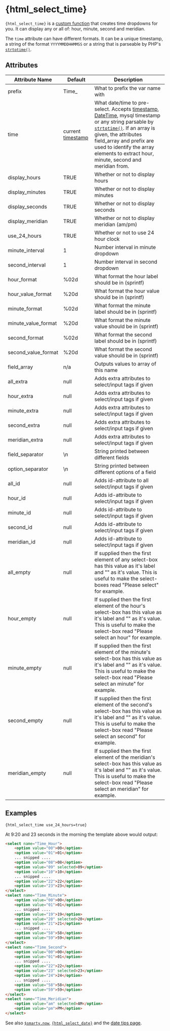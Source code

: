 # {html_select_time}

`{html_select_time}` is a [custom function](index.md)
that creates time dropdowns for you. It can display any or all of: hour,
minute, second and meridian.

The `time` attribute can have different formats. It can be a unique
timestamp, a string of the format `YYYYMMDDHHMMSS` or a string that is
parseable by PHP's [`strtotime()`](https://www.php.net/strtotime).

## Attributes

| Attribute Name        | Default                                                | Description                                                                                                                                                                                                                                                                                                                                                                              |
|-----------------------|--------------------------------------------------------|------------------------------------------------------------------------------------------------------------------------------------------------------------------------------------------------------------------------------------------------------------------------------------------------------------------------------------------------------------------------------------------|
| prefix                | Time\_                                                 | What to prefix the var name with                                                                                                                                                                                                                                                                                                                                                         |
| time                  | current [timestamp](https://www.php.net/function.time) | What date/time to pre-select. Accepts  [timestamp](https://www.php.net/function.time), [DateTime](https://www.php.net/class.DateTime), mysql timestamp or any string parsable by [`strtotime()`](https://www.php.net/strtotime). If an array is given, the attributes field\_array and prefix are used to identify the array elements to extract hour, minute, second and meridian from. |
| display\_hours        | TRUE                                                   | Whether or not to display hours                                                                                                                                                                                                                                                                                                                                                          |
| display\_minutes      | TRUE                                                   | Whether or not to display minutes                                                                                                                                                                                                                                                                                                                                                        |
| display\_seconds      | TRUE                                                   | Whether or not to display seconds                                                                                                                                                                                                                                                                                                                                                        |
| display\_meridian     | TRUE                                                   | Whether or not to display meridian (am/pm)                                                                                                                                                                                                                                                                                                                                               |
| use\_24\_hours        | TRUE                                                   | Whether or not to use 24 hour clock                                                                                                                                                                                                                                                                                                                                                      |
| minute\_interval      | 1                                                      | Number interval in minute dropdown                                                                                                                                                                                                                                                                                                                                                       |
| second\_interval      | 1                                                      | Number interval in second dropdown                                                                                                                                                                                                                                                                                                                                                       |
| hour\_format          | \%02d                                                  | What format the hour label should be in (sprintf)                                                                                                                                                                                                                                                                                                                                        |
| hour\_value\_format   | \%20d                                                  | What format the hour value should be in (sprintf)                                                                                                                                                                                                                                                                                                                                        |
| minute\_format        | \%02d                                                  | What format the minute label should be in (sprintf)                                                                                                                                                                                                                                                                                                                                      |
| minute\_value\_format | \%20d                                                  | What format the minute value should be in (sprintf)                                                                                                                                                                                                                                                                                                                                      |
| second\_format        | \%02d                                                  | What format the second label should be in (sprintf)                                                                                                                                                                                                                                                                                                                                      |
| second\_value\_format | \%20d                                                  | What format the second value should be in (sprintf)                                                                                                                                                                                                                                                                                                                                      |
| field\_array          | n/a                                                    | Outputs values to array of this name                                                                                                                                                                                                                                                                                                                                                     |
| all\_extra            | null                                                   | Adds extra attributes to select/input tags if given                                                                                                                                                                                                                                                                                                                                      |
| hour\_extra           | null                                                   | Adds extra attributes to select/input tags if given                                                                                                                                                                                                                                                                                                                                      |
| minute\_extra         | null                                                   | Adds extra attributes to select/input tags if given                                                                                                                                                                                                                                                                                                                                      |
| second\_extra         | null                                                   | Adds extra attributes to select/input tags if given                                                                                                                                                                                                                                                                                                                                      |
| meridian\_extra       | null                                                   | Adds extra attributes to select/input tags if given                                                                                                                                                                                                                                                                                                                                      |
| field\_separator      | \\n                                                    | String printed between different fields                                                                                                                                                                                                                                                                                                                                                  |
| option\_separator     | \\n                                                    | String printed between different options of a field                                                                                                                                                                                                                                                                                                                                      |
| all\_id               | null                                                   | Adds id-attribute to all select/input tags if given                                                                                                                                                                                                                                                                                                                                      |
| hour\_id              | null                                                   | Adds id-attribute to select/input tags if given                                                                                                                                                                                                                                                                                                                                          |
| minute\_id            | null                                                   | Adds id-attribute to select/input tags if given                                                                                                                                                                                                                                                                                                                                          |
| second\_id            | null                                                   | Adds id-attribute to select/input tags if given                                                                                                                                                                                                                                                                                                                                          |
| meridian\_id          | null                                                   | Adds id-attribute to select/input tags if given                                                                                                                                                                                                                                                                                                                                          |
| all\_empty            | null                                                   | If supplied then the first element of any select-box has this value as it's label and "" as it's value. This is useful to make the select-boxes read "Please select" for example.                                                                                                                                                                                                        |
| hour\_empty           | null                                                   | If supplied then the first element of the hour's select-box has this value as it's label and "" as it's value. This is useful to make the select-box read "Please select an hour" for example.                                                                                                                                                                                           |
| minute\_empty         | null                                                   | If supplied then the first element of the minute's select-box has this value as it's label and "" as it's value. This is useful to make the select-box read "Please select an minute" for example.                                                                                                                                                                                       |
| second\_empty         | null                                                   | If supplied then the first element of the second's select-box has this value as it's label and "" as it's value. This is useful to make the select-box read "Please select an second" for example.                                                                                                                                                                                       |
| meridian\_empty       | null                                                   | If supplied then the first element of the meridian's select-box has this value as it's label and "" as it's value. This is useful to make the select-box read "Please select an meridian" for example.                                                                                                                                                                                   |

## Examples

```smarty
{html_select_time use_24_hours=true}
```

At 9:20 and 23 seconds in the morning the template above would output:

```html
<select name="Time_Hour">
    <option value="00">00</option>
    <option value="01">01</option>
    ... snipped ....
    <option value="08">08</option>
    <option value="09" selected>09</option>
    <option value="10">10</option>
    ... snipped ....
    <option value="22">22</option>
    <option value="23">23</option>
</select>
<select name="Time_Minute">
    <option value="00">00</option>
    <option value="01">01</option>
    ... snipped ....
    <option value="19">19</option>
    <option value="20" selected>20</option>
    <option value="21">21</option>
    ... snipped ....
    <option value="58">58</option>
    <option value="59">59</option>
</select>
<select name="Time_Second">
    <option value="00">00</option>
    <option value="01">01</option>
    ... snipped ....
    <option value="22">22</option>
    <option value="23" selected>23</option>
    <option value="24">24</option>
    ... snipped ....
    <option value="58">58</option>
    <option value="59">59</option>
</select>
<select name="Time_Meridian">
    <option value="am" selected>AM</option>
    <option value="pm">PM</option>
</select>
```

See also [`$smarty.now`](../language-variables/language-variables-smarty.md#smartynow-languagevariablessmartynow),
[`{html_select_date}`](language-function-html-select-date.md) and the
[date tips page](../../appendixes/tips.md#dates).
